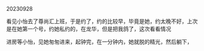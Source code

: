 20230928

看见小怡去了尊尚汇上班，于是约了，约的比较早，毕竟是她，约太晚不好，上次是在她第一个号，约她私约的，在龙华，但是把我鸽了，这次看看情况

进房等小怡，见她匆匆进来，起钟完，在一分钟内，她就脱的精光，然后躺下，